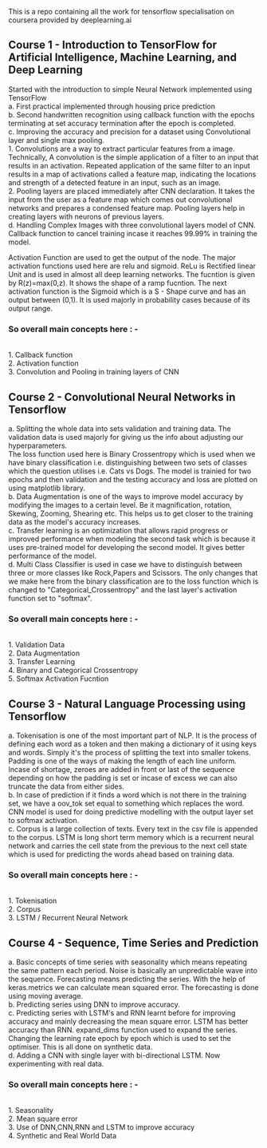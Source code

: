 This is a repo containing all the work for tensorflow specialisation on coursera provided by deeplearning.ai
## Course 1 - Introduction to TensorFlow for Artificial Intelligence, Machine Learning, and Deep Learning

Started with the introduction to simple Neural Network implemented using TensorFlow <br>
a. First practical implemented through housing price prediction <br>
b. Second handwritten recognition using callback function with the epochs terminating at set accuracy termination after the epoch is completed. <br>
c. Improving the accuracy and precision for a dataset using Convolutional layer and single max pooling.<br>
    1. Convolutions are a way to extract particular features from a image. Technically, A convolution is the simple application of a filter to an input that results in an activation. Repeated application of the same filter to an input results in a map of activations called a feature map, indicating the locations and strength of a detected feature in an input, such as an image.<br>
  2. Pooling layers are placed immediately after CNN declaration. It takes the input from the user as a feature map which comes out convolutional networks and prepares a condensed feature map. Pooling layers help in creating layers with neurons of previous layers.<br>
d. Handling Complex Images with three convolutional layers model of CNN. Callback function to cancel training incase it reaches 99.99% in training the model.<br>

Activation Function are used to get the output of the node. The major activation functions used here are relu and sigmoid. ReLu is Rectified linear Unit and is used in almost all deep learning networks. The fucntion is given by R(z)=max(0,z). It shows the shape of a ramp fucntion. The next activation function is the Sigmoid which is a S - Shape curve and has an output between (0,1). It is used majorly in probability cases because of its output range.<br>

<h3> So overall main concepts here : -</h3><br>
1. Callback function<br>
2. Activation function<br>
3. Convolution and Pooling in training layers of CNN<br>

## Course 2 - Convolutional Neural Networks in Tensorflow

a. Splitting the whole data into sets validation and training data. The validation data is used majorly for giving us the info about adjusting our hyperparameters.<br>
The loss function used here is Binary Crossentropy which is used when we have binary classification i.e. distinguishing between two sets of classes which the question utilises i.e. Cats vs Dogs. The model is trainied for two epochs and then validation and the testing accuracy and loss are plotted on using matplotlib library.<br>
b. Data  Augmentation is one of the ways to improve model accuracy by modifying the images to a certain level. Be it magnification, rotation,  Skewing, Zooming, Shearing etc. This helps us to get closer to the training data as the model's accuracy increases.<br>
c. Transfer learning is an optimization that allows rapid progress or improved performance when modeling the second task which is because it uses pre-trained model for developing the second model. It gives better performance of the model.<br>
d. Multi Class Classifier is used in case we have to distinguish between three or more classes like Rock,Papers and Scissors. The only changes that we make here from the binary classification are to the loss function which is changed to "Categorical_Crossentropy" and the last layer's activation function set to "softmax".

<h3> So overall main concepts here : -</h3><br>
1. Validation Data<br>
2. Data Augmentation<br>
3. Transfer Learning<br>
4. Binary and Categorical Crossentropy <br>
5. Softmax Activation Fucntion<br>


## Course 3 - Natural Language Processing using Tensorflow

a. Tokenisation is one of the most important part of NLP. It is the process of defining each word as a token and then making a dictionary of it using keys and words. Simply it's the process of splitting the text into smaller tokens. Padding is one of the ways of making the length of each line uniform. Incase of shortage, zeroes are added in front or last of the sequence depending on how the padding is set or incase of excess we can also truncate the data from either sides.<br>
b. In case of prediction if it finds a word which is not there in the training set, we have a oov_tok set equal to something which replaces the word. CNN model is used for doing predictive modelling with the output layer set to softmax activation. <br>
c. Corpus is a large collection of texts. Every text in the csv file is appended to the corpus. LSTM is long short term memory which is a recurrent neural network and carries the cell state from the previous to the next cell state which is used for predicting the words ahead based on training data.<br>

<h3> So overall main concepts here : -</h3><br>
1. Tokenisation<br>
2. Corpus<br>
3. LSTM / Recurrent Neural Network<br>

## Course 4 - Sequence, Time Series and Prediction

a. Basic concepts of time series with seasonality which means repeating the same pattern each period. Noise is basically an unpredictable wave into the sequence. Forecasting means predicting the series. With the help of keras.metrics we can calculate mean squared error. The forecasting is done using moving average.<br>
b. Predicting series using DNN to improve accuracy.<br>
c. Predicting series with LSTM's and RNN learnt before for improving accuracy and mainly decreasing the mean square error. LSTM has better accuracy than RNN. expand_dims function used to expand the series. Changing the learning rate epoch by epoch which is used to set the optimiser.  This is all done on synthetic data.<br>
d. Adding a CNN with single layer with bi-directional LSTM. Now experimenting with real data.


<h3> So overall main concepts here : -</h3><br>
1. Seasonality<br>
2. Mean square error <br>
3. Use of DNN,CNN,RNN and LSTM to improve accuracy <br>
4. Synthetic and Real World Data <br>
